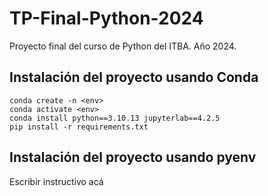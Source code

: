 # TP-Final-Python-2024

Proyecto final del curso de Python del ITBA. Año 2024.

## Instalación del proyecto usando Conda

```
conda create -n <env>  
conda activate <env>  
conda install python==3.10.13 jupyterlab==4.2.5 
pip install -r requirements.txt
```

## Instalación del proyecto usando pyenv

Escribir instructivo acá